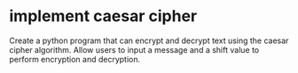 # implement caesar cipher
Create a python program that can encrypt and decrypt text using the caesar cipher algorithm.
Allow users to input a message and a shift value to perform encryption and decryption.
